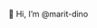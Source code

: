 👋 Hi, I’m @marit-dino

<!---
marit-dino/marit-dino is a ✨ special ✨ repository because its `README.md` (this file) appears on your GitHub profile.
You can click the Preview link to take a look at your changes.
--->
